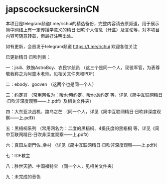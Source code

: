# japscocksuckersinCN
本项目是telegram频道t.me/richui的精选备份，完整内容请去原频道，用于展示简中网络上有一定传播学意义的精日·日吹个人信息（开盒）及言论等，对本项目内容可随意转载，但最好注明出处。

如有更新，会首发于telegram频道 https://t.me/richui 欢迎各位关注

已更新精日·日吹列表：

一：jisili、鉄腕AstroBoy、农民宇航员 （这三个是同一个人，现役军官，为表尊敬我称之为阿童木老师。见相关文件夹和PDF）

二：ebody、gooven （这两个也是同一个人）

三：约定哥 （常用网名为：暧de時约定、暧deあ约定 等，详见《简中互联网精日·日吹非深度观察——上.pdf》及相关文件夹）

四：大东亚决战机、踆乌之芒 （同一个人，详见《简中互联网精日·日吹非深度观察——上.pdf》）

五：黑梧桐系列 （常用网名为：二度的黑梧桐、4摄氏度的黑梧桐 等，详见《简中互联网精日·日吹非深度观察——上.pdf》）

六：真田左衛門佐_幸村 （详见《简中互联网精日·日吹非深度观察——上.pdf》）

七：IDF教主

八：胜世天骄、中国福特宝 （同一个人，见相关文件夹）

九：未完成的音色 
